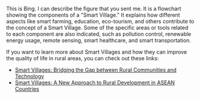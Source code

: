 This is Bing. I can describe the figure that you sent me. It is a flowchart showing the components of a "Smart Village." It explains how different aspects like smart farming, education, eco-tourism, and others contribute to the concept of a Smart Village. Some of the specific areas or tools related to each component are also indicated, such as pollution control, renewable energy usage, remote sensing, smart healthcare, and smart transportation.

If you want to learn more about Smart Villages and how they can improve the quality of life in rural areas, you can check out these links:

- [Smart Villages: Bridging the Gap between Rural Communities and Technology](https://www.researchgate.net/publication/343996629_Smart_Villages_Bridging_the_Gap_between_Rural_Communities_and_Technology)
- [Smart Villages: A New Approach to Rural Development in ASEAN Countries](https://www.asean.org/storage/2012/05/Smart-Villages-A-New-Approach-to-Rural-Development-in-ASEAN-Countries.pdf)
